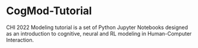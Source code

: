 # CogMod-Tutorial
CHI 2022 Modeling tutorial is a set of Python Jupyter Notebooks designed as an introduction to cognitive, neural and RL modeling in Human-Computer Interaction.
